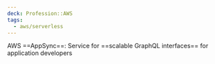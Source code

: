 ```yaml
---
deck: Profession::AWS
tags:
  - aws/serverless
---
```

<!-- clozeblock-start oid="ObswBxXcVYo5ACpw84FH43sV"-->
AWS ==AppSync==: Service for ==scalable GraphQL interfaces== for application developers
<!-- clozeblock-end-->